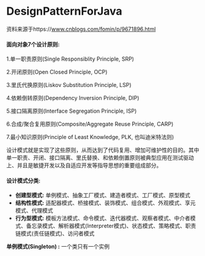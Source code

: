 # DesignPatternForJava

资料来源于https://www.cnblogs.com/fomin/p/9671896.html

#### 面向对象7个设计原则: 

1.单一职责原则(Single Responsiblity Principle, SRP)

2.开闭原则(Open Closed Principle, OCP)

3.里氏代换原则(Liskov Substitution Principle, LSP)

4.依赖倒转原则(Dependency Inversion Principle, DIP)

5.接口隔离原则(Interface Segregation Principle, ISP)

6.合成/聚合复用原则(Composite/Aggregate Reuse Principle, CARP)

7.最小知识原则(Principle of Least Knowledge, PLK, 也叫迪米特法则)

设计模式就是实现了这些原则，从而达到了代码复用、增加可维护性的目的。其中单一职责、开闭、接口隔离、里氏替换、和依赖倒置原则被典型应用在测试驱动上、并且是敏捷开发以及自适应开发等指导思想的重要组成部分。


#### 设计模式分类:

 * **创建型模式:** 单例模式、抽象工厂模式、建造者模式、工厂模式、原型模式
 * **结构性模式:** 适配器模式、桥接模式、装饰模式、组合模式、外观模式、享元模式、代理模式
 * **行为型模式:** 模板方法模式、命令模式、迭代器模式、观察者模式、中介者模式、备忘录模式、解析器模式(Interpreter模式)、状态模式、策略模式、职责链模式(责任链模式)、访问者模式
 
**单例模式(Singleton) :** 一个类只有一个实例